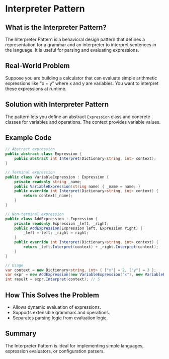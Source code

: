 # Interpreter Pattern

## What is the Interpreter Pattern?
The Interpreter Pattern is a behavioral design pattern that defines a representation for a grammar and an interpreter to interpret sentences in the language. It is useful for parsing and evaluating expressions.

## Real-World Problem
Suppose you are building a calculator that can evaluate simple arithmetic expressions like "x + y" where x and y are variables. You want to interpret these expressions at runtime.

## Solution with Interpreter Pattern
The pattern lets you define an abstract `Expression` class and concrete classes for variables and operations. The context provides variable values.

## Example Code
```csharp
// Abstract expression
public abstract class Expression {
    public abstract int Interpret(Dictionary<string, int> context);
}

// Terminal expression
public class VariableExpression : Expression {
    private readonly string _name;
    public VariableExpression(string name) { _name = name; }
    public override int Interpret(Dictionary<string, int> context) {
        return context[_name];
    }
}

// Non-terminal expression
public class AddExpression : Expression {
    private readonly Expression _left, _right;
    public AddExpression(Expression left, Expression right) {
        _left = left; _right = right;
    }
    public override int Interpret(Dictionary<string, int> context) {
        return _left.Interpret(context) + _right.Interpret(context);
    }
}

// Usage
var context = new Dictionary<string, int> { ["x"] = 2, ["y"] = 3 };
var expr = new AddExpression(new VariableExpression("x"), new VariableExpression("y"));
int result = expr.Interpret(context); // 5
```

## How This Solves the Problem
- Allows dynamic evaluation of expressions.
- Supports extensible grammars and operations.
- Separates parsing logic from evaluation logic.

## Summary
The Interpreter Pattern is ideal for implementing simple languages, expression evaluators, or configuration parsers.

